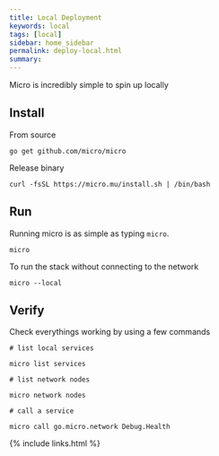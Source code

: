 ```yaml
---
title: Local Deployment
keywords: local
tags: [local]
sidebar: home_sidebar
permalink: deploy-local.html
summary: 
---
```


Micro is incredibly simple to spin up locally

## Install

From source

```
go get github.com/micro/micro
```

Release binary

```
curl -fsSL https://micro.mu/install.sh | /bin/bash
```

## Run

Running micro is as simple as typing `micro`.

```
micro
```

To run the stack without connecting to the network

```
micro --local
```

## Verify

Check everythings working by using a few commands

```
# list local services

micro list services

# list network nodes

micro network nodes

# call a service

micro call go.micro.network Debug.Health
```

{% include links.html %}
